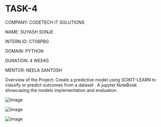 # TASK-4

COMPANY: CODETECH IT SOLUTIONS

NAME: SUYASH SONJE

INTERN ID: CT08PBG

DOMAIN: PYTHON

DURATION: 4 WEEKS

MENTOR: NEELA SANTOSH

Overview of the Project: Create a predictive model using SCIKIT-LEARN to classify or predict outcomes from a dataset . A jupyter NoteBook showcasing the models implementation and evaluation.

![Image](https://github.com/user-attachments/assets/8a16b496-077b-4eb8-bca6-0ef3f73af403)

![Image](https://github.com/user-attachments/assets/9a361e25-c2ff-4563-b2dd-54189b5e686f)

![Image](https://github.com/user-attachments/assets/dcfc20e5-a62e-4cf9-8dd4-c136060b2f75)
